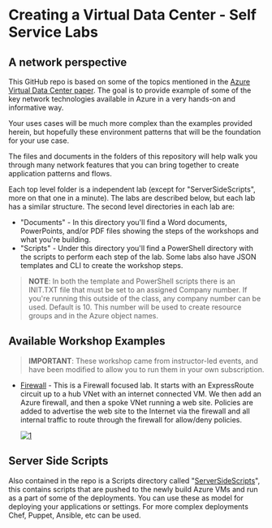 # Creating a Virtual Data Center - Self Service Labs
## A network perspective

This GitHub repo is based on some of the topics mentioned in the [Azure Virtual Data Center paper][Paper]. The goal is to provide example of some of the key network technologies available in Azure in a very hands-on and informative way.

Your uses cases will be much more complex than the examples provided herein, but hopefully these environment patterns that will be the foundation for your use case. 

The files and documents in the folders of this repository will help walk you through many network features that you can bring together to create application patterns and flows.

Each top level folder is a independent lab (except for "ServerSideScripts", more on that one in a minute). The labs are described below, but each lab has a similar structure. The second level directories in each lab are:

* "Documents" - In this directory you'll find a Word documents, PowerPoints, and/or PDF files showing the steps of the workshops and what you're building.
* "Scripts" - Under this directory you'll find a PowerShell directory with the scripts to perform each step of the lab. Some labs also have JSON templates and CLI to create the workshop steps.

> **NOTE**: In both the template and PowerShell scripts there is an INIT.TXT file that must be set to an assigned Company number. If you're running this outside of the class, any company number can be used. Default is 10. This number will be used to create resource groups and in the Azure object names.

## Available Workshop Examples

> **IMPORTANT**: These workshop came from instructor-led events, and have been modified to allow you to run them in your own subscription.

* [Firewall][Firewall] - This is a Firewall focused lab. It starts with an ExpressRoute circuit up to a hub VNet with an internet connected VM. We then add an Azure firewall, and then a spoke VNet running a web site. Policies are added to advertise the web site to the Internet via the firewall and all internal traffic to route through the firewall for allow/deny policies.

    [![1]][1]

## Server Side Scripts

Also contained in the repo is a Scripts directory called "[ServerSideScripts][Server]", this contains scripts that are pushed to the newly build Azure VMs and run as a part of some of the deployments. You can use these as model for deploying your applications or settings. For more complex deployments Chef, Puppet, Ansible, etc can be used.

<!--Link References-->
[Paper]: https://docs.microsoft.com/azure/architecture/vdc/networking-virtual-datacenter
[AFD]: ./AFDLab/
[Firewall]: ./Firewall/
[HubSpoke]: ./HubSpokeLab/
[vWAN]: ./vWanLab/
[Server]: ./Scripts/ServerSideScripts

<!--Image References-->
[0]: ./AFDLab/Documents/AFD.png "AFD Image"
[1]: ./Firewall/Documents/Firewall.png "Firewall Image" 
[2]: ./HubSpokeLab/Documents/HubSpoke.png "Hub and Spoke Image"
[3]: ./vWanLab/Documents/vWAN.png "Virtual WAN Image"
